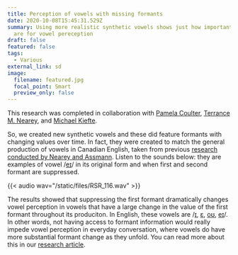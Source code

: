 ```yaml
---
title: Perception of vowels with missing formants
date: 2020-10-08T15:45:31.529Z
summary: Using more realistic synthetic vowels shows just how important formants
  are for vowel pereception
draft: false
featured: false
tags:
  - Various
external_link: sd
image:
  filename: featured.jpg
  focal_point: Smart
  preview_only: false
---
```

This research was completed in collaboration with [Pamela Coulter](https://www.sac-oac.ca/pamela-coulter-msc-s-lpc), [Terrance M. Nearey](https://scholar.google.com/citations?user=CHYtdrMAAAAJ&hl=en), and [Michael Kiefte](https://www.dal.ca/faculty/health/scsd/faculty-staff/our-faculty/Michael-Kiefte.html).





So, we created new synthetic vowels and these did feature formants with changing values over time. In fact, they were created to match the general production of vowels in Canadian English, taken from previous [research conducted by Nearey and Assmann](https://asa.scitation.org/doi/abs/10.1121/1.394433?casa_token=y2HsctvbDT4AAAAA:VWtrSGs0dHLyefZ8T1A3uR7wvmUs8R0A-SpF63Po-GofDJggc6BjzR5F5kDsCUnT_eTMG8qdB2yb). Listen to the sounds below: they are examples of vowel /[eɪ](https://enunciate.arts.ubc.ca/e/)/ in its original form and when first and second formant are suppressed.

{{< audio wav="/static/files/RSR_116.wav" >}}

The results showed that suppressing the first formant dramatically changes vowel perception in vowels that have a large change in the value of the first formant throughout its produciton. In English, these vowels are /[ɪ](https://enunciate.arts.ubc.ca/i/), [ɛ](https://enunciate.arts.ubc.ca/%c9%9b/), [oʊ](https://enunciate.arts.ubc.ca/o/), [eɪ](https://enunciate.arts.ubc.ca/e/)/. In other words, not having access to formant information would really impede vowel perception in everyday conversation, where vowels do have more substantial formant change as they unfold. You can read more about this in our [research article](https://asa.scitation.org/doi/10.1121/10.0002110).